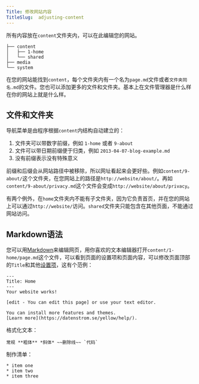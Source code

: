 ```yaml
---
Title: 修改网站内容
TitleSlug:  adjusting-content
---
```

所有内容放在`content`文件夹内，可以在此编辑您的网站。

    ├── content
    │   ├── 1-home
    │   └── shared
    ├── media
    └── system

在您的网站能找到`content`，每个文件夹内有一个名为`page.md`文件或者`文件夹同名.md`的文件。您也可以添加更多的文件和文件夹。基本上在文件管理器是什么样在你的网站上就是什么样。

## 文件和文件夹

导航菜单是由程序根据`content`内结构自动建立的：

1. 文件夹可以带数字前缀，例如 `1-home` 或者 `9-about`
2. 文件可以带日期前缀便于归类，例如 `2013-04-07-blog-example.md`
3. 没有前缀表示没有特殊意义

前缀和后缀会从网站路径中被移除，所以网址看起来会更好些。例如`content/9-about/`这个文件夹，在您网站上的路径是`http://website/about/`。再如`content/9-about/privacy.md`这个文件会变成`http://website/about/privacy`。

有两个例外，在`home`文件夹内不能有子文件夹，因为它负责首页，并在您的网站上可以通过`http://website/`访问。`shared`文件夹只能包含在其他页面，不能通过网站访问。

## Markdown语法

您可以用[Markdown](markdown-cheat-sheet)来编辑网页，用你喜欢的文本编辑器打开`content/1-home/page.md`这个文件，可以看到页面的设置项和页面内容，可以修改页面顶部的`Title`和其他[设置项](markdown-cheat-sheet#settings)，这有个范例：

    ---
    Title: Home
    ---
    Your website works!
    
    [edit - You can edit this page] or use your text editor.

    You can install more features and themes.
    [Learn more](https://datenstrom.se/yellow/help/).

格式化文本：

    常规 **粗体** *斜体* ~~删除线~~ `代码`

制作清单：

    * item one
    * item two
    * item three
